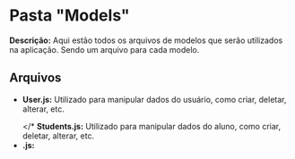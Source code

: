 # Pasta "Models"

**Descrição:** Aqui estão todos os arquivos de modelos que serão utilizados na aplicação. Sendo um arquivo para cada modelo.

## Arquivos

* **User.js:** Utilizado para manipular dados do usuário, como criar, deletar, alterar, etc.</p></* **Students.js:** Utilizado para manipular dados do aluno, como criar, deletar, alterar, etc.
* **.js:** 